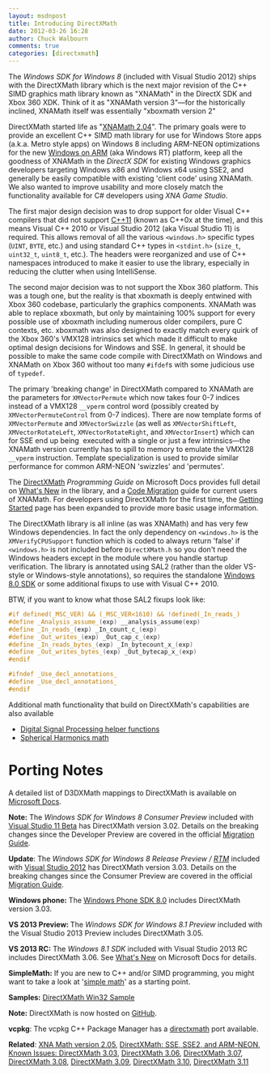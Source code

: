 ```yaml
---
layout: msdnpost
title: Introducing DirectXMath
date: 2012-03-26 16:28
author: Chuck Walbourn
comments: true
categories: [directxmath]
---
```

The <em>Windows SDK for Windows 8 </em>(included with Visual Studio 2012) ships with the DirectXMath library which is the next major revision of the C++ SIMD graphics math library known as "XNAMath" in the DirectX SDK and Xbox 360 XDK. Think of it as "XNAMath version 3"—for the historically inclined, XNAMath itself was essentially "xboxmath version 2"
<!--more-->

DirectXMath started life as "<a href="https://walbourn.github.io/xna-math-version-2-04/">XNAMath 2.04</a>". The primary goals were to provide an excellent C++ SIMD math library for use for Windows Store apps (a.k.a. Metro style apps) on Windows 8 including ARM-NEON optimizations for the new <a href="https://channel9.msdn.com/posts/Building-Windows-for-the-ARM-processor-architecture">Windows on ARM</a> (aka Windows RT) platform, keep all the goodness of XNAMath in the <em>DirectX SDK</em> for existing Windows graphics developers targeting Windows x86 and Windows x64 using SSE2, and generally be easily compatible with existing 'client code' using XNAMath. We also wanted to improve usability and more closely match the functionality available for C# developers using <em>XNA Game Studio</em>.

The first major design decision was to drop support for older Visual C++ compilers that did not support <a href="https://devblogs.microsoft.com/cppblog/c11-features-in-visual-c-11/">C++11</a> (known as C++0x at the time), and this means Visual C++ 2010 or Visual Studio 2012 (aka Visual Studio 11) is required. This allows removal of all the various ``<windows.h>`` specific types (``UINT``, ``BYTE``, etc.) and using standard C++ types in ``<stdint.h>`` (``size_t``, ``uint32_t``, ``uint8_t``, etc.). The headers were reorganized and use of C++ namespaces introduced to make it easier to use the library, especially in reducing the clutter when using IntelliSense.

The second major decision was to not support the Xbox 360 platform. This was a tough one, but the reality is that xboxmath is deeply entwined with Xbox 360 codebase, particularly the graphics components. XNAMath was able to replace xboxmath, but only by maintaining 100% support for every possible use of xboxmath including numerous older compilers, pure C contexts, etc. xboxmath was also designed to exactly match every quirk of the Xbox 360's VMX128 intrinsics set which made it difficult to make optimal design decisions for Windows and SSE. In general, it should be possible to make the same code compile with DirectXMath on Windows and XNAMath on Xbox 360 without too many ``#ifdef``s with some judicious use of ``typedef``.

The primary 'breaking change' in DirectXMath compared to XNAMath are the parameters for ``XMVectorPermute`` which now takes four 0-7 indices instead of a VMX128 ``__vperm`` control word (possibly created by ``XMVectorPermuteControl`` from 0-7 indices). There are now template forms of ``XMVectorPermute`` and ``XMVectorSwizzle`` (as well as ``XMVectorShiftLeft``, ``XMVectorRotateLeft``, ``XMVectorRotateRight``, and ``XMVectorInsert``) which can for SSE end up being  executed with a single or just a few intrinsics—the XNAMath version currently has to spill to memory to emulate the VMX128 ``__vperm`` instruction. Template specialization is used to provide similar performance for common ARM-NEON 'swizzles' and 'permutes'.

The <a href="https://docs.microsoft.com/en-us/windows/desktop/dxmath/directxmath-portal">DirectXMath</a> <em>Programming Guide</em> on Microsoft Docs provides full detail on <a href="https://docs.microsoft.com/en-us/windows/desktop/dxmath/pg-xnamath-whatsnew">What's New</a> in the library, and a <a href="https://docs.microsoft.com/en-us/windows/desktop/dxmath/pg-xnamath-migration">Code Migration</a> guide for current users of XNAMath. For developers using DirectXMath for the first time, the <a href="https://docs.microsoft.com/en-us/windows/desktop/dxmath/pg-xnamath-getting-started">Getting Started</a> page has been expanded to provide more basic usage information.

The DirectXMath library is all inline (as was XNAMath) and has very few Windows dependencies. In fact the only dependency on ``<windows.h>`` is the ``XMVerifyCPUSupport`` function which is coded to always return 'false' if ``<windows.h>`` is not included before ``DirectXMath.h`` so you don't need the Windows headers except in the module where you handle startup verification. The library is annotated using SAL2 (rather than the older VS-style or Windows-style annotations), so requires the standalone <a href="https://developer.microsoft.com/en-us/windows/downloads/sdk-archive">Windows 8.0 SDK</a> or some additional fixups to use with Visual C++ 2010.

BTW, if you want to know what those SAL2 fixups look like:

```cpp
#if defined(_MSC_VER) && (_MSC_VER<1610) && !defined(_In_reads_)
#define _Analysis_assume_(exp) __analysis_assume(exp)
#define _In_reads_(exp) _In_count_c_(exp)
#define _Out_writes_(exp) _Out_cap_c_(exp)
#define _In_reads_bytes_(exp) _In_bytecount_x_(exp)
#define _Out_writes_bytes_(exp) _Out_bytecap_x_(exp)
#endif

#ifndef _Use_decl_annotations_
#define _Use_decl_annotations_
#endif
```

Additional math functionality that build on DirectXMath's capabilities are also available

<ul>
 	<li><a href="https://walbourn.github.io/xdsp-h-digital-signal-processing-helper-functions/">Digital Signal Processing helper functions</a></li>
 	<li><a href="https://walbourn.github.io/spherical-harmonics-math/">Spherical Harmonics math</a></li>
</ul>

<h1>Porting Notes</h1>

A detailed list of D3DXMath mappings to DirectXMath is available on <a href="https://docs.microsoft.com/en-us/windows/desktop/dxmath/pg-xnamath-migration-d3dx">Microsoft Docs</a>.

<strong>Note:</strong> The <em>Windows SDK for Windows 8 Consumer Preview </em>included with <a href="https://walbourn.github.io/visual-studio-11-beta/">Visual Studio 11 Beta</a> has DirectXMath version 3.02. Details on the breaking changes since the Developer Preview are covered in the official <a href="http://go.microsoft.com/fwlink/?LinkID=242888">Migration Guide</a>.

<strong>Update</strong>: The <em>Windows SDK for Windows 8 Release Preview / <a href="">RTM</a> </em>included with <a href="https://walbourn.github.io/visual-studio-2012-release-candidate/">Visual Studio 2012</a> has DirectXMath version 3.03. Details on the breaking changes since the Consumer Preview are covered in the official <a href="http://go.microsoft.com/fwlink/?LinkId=251943">Migration Guide</a>.

<strong>Windows phone:</strong> The <a href="http://go.microsoft.com/fwlink/?LinkID=261873">Windows Phone SDK 8.0</a> includes DirectXMath version 3.03.

<strong>VS 2013 Preview: </strong>The <em>Windows SDK for Windows 8.1 Preview</em> included with the Visual Studio 2013 Preview includes DirectXMath 3.05.

<strong>VS 2013 RC:</strong> The <em>Windows 8.1 SDK </em>included with Visual Studio 2013 RC includes DirectXMath 3.06. See <a href="https://docs.microsoft.com/en-us/windows/desktop/dxmath/pg-xnamath-whatsnew">What's New</a> on Microsoft Docs for details.

<strong>SimpleMath:</strong> If you are new to C++ and/or SIMD programming, you might want to take a look at '<a href="https://github.com/Microsoft/DirectXTK/wiki/SimpleMath">simple math</a>' as a starting point.

<strong>Samples:</strong> <a href="https://github.com/walbourn/directx-sdk-samples/tree/main/Collision">DirectXMath Win32 Sample</a>

<strong>Note:</strong> DirectXMath is now hosted on <a href="https://github.com/Microsoft/DirectXMath">GitHub</a>.

<strong>vcpkg</strong>: The vcpkg C++ Package Manager has a [directxmath](https://github.com/microsoft/vcpkg/tree/master/ports/directxmath) port available.

<strong>Related</strong>: <a href="https://walbourn.github.io/xna-math-version-2-05-smoothing-the-transition-to-directxmath/">XNA Math version 2.05</a>, <a href="https://walbourn.github.io/directxmath-sse-sse2-and-arm-neon/">DirectXMath: SSE, SSE2, and ARM-NEON</a>, <a href="https://walbourn.github.io/known-issues-directxmath-3-03/">Known Issues: DirectXMath 3.03</a>, <a href="https://walbourn.github.io/directxmath-3-06/">DirectXMath 3.06</a>, <a href="https://walbourn.github.io/directxmath-3-07/">DirectXMath 3.07</a>, <a href="https://walbourn.github.io/directxmath-3-08/">DirectXMath 3.08</a>, <a href="https://walbourn.github.io/directxmath-3-09/">DirectXMath 3.09</a>, <a href="https://walbourn.github.io/directxmath-3-10/">DirectXMath 3.10</a>, <a href="https://walbourn.github.io/directxmath-3-11/">DirectXMath 3.11</a>
